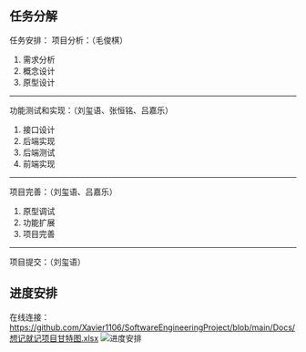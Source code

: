 ## 任务分解
任务安排：
项目分析：（毛俊棋）
1. 需求分析
2. 概念设计
3. 原型设计
----

功能测试和实现：（刘玺语、张恒铭、吕嘉乐）
1. 接口设计
2. 后端实现
3. 后端测试
4. 前端实现
----

项目完善：（刘玺语、吕嘉乐）
1. 原型调试
2. 功能扩展
3. 项目完善
----

项目提交：（刘玺语）

## 进度安排
在线连接：https://github.com/Xavier1106/SoftwareEngineeringProject/blob/main/Docs/想记就记项目甘特图.xlsx
![进度安排](https://raw.githubusercontent.com/Xavier1106/SoftwareEngineeringProject/main/Docs/Images/工作计划.png "工作计划.png")